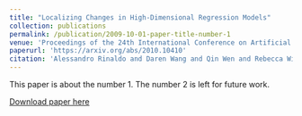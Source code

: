 ```yaml
---
title: "Localizing Changes in High-Dimensional Regression Models"
collection: publications
permalink: /publication/2009-10-01-paper-title-number-1
venue: 'Proceedings of the 24th International Conference on Artificial Intelligence and Statistics (AISTATS) 2021, PMLR: Volume 130'
paperurl: 'https://arxiv.org/abs/2010.10410'
citation: 'Alessandro Rinaldo and Daren Wang and Qin Wen and Rebecca Willett and Yi Yu. (2021). &quot;Localizing Changes in High-Dimensional Regression Models.&quot; <i>Proceedings of the 24th International Conference on Artificial Intelligence and Statistics (AISTATS) 2021</i>. PMLR: Volume 130.'
---
```

This paper is about the number 1. The number 2 is left for future work.

[Download paper here](https://arxiv.org/abs/2010.10410)
